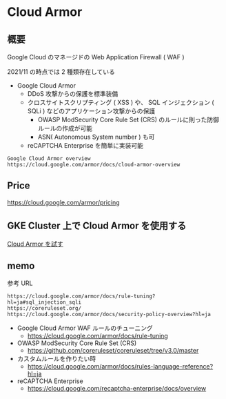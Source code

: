 # Cloud Armor

## 概要

Google Cloud のマネージドの Web Application Firewall ( WAF )

2021/11 の時点では 2 種類存在している

+ Google Cloud Armor
  + DDoS 攻撃からの保護を標準装備
  + クロスサイトスクリプティング ( XSS ) や、 SQL インジェクション ( SQLi ) などのアプリケーション攻撃からの保護
    + OWASP ModSecurity Core Rule Set (CRS) のルールに則った防御ルールの作成が可能
    + ASN( Autonomous System number ) も可
  + reCAPTCHA Enterprise を簡単に実装可能


```
Google Cloud Armor overview
https://cloud.google.com/armor/docs/cloud-armor-overview
```


## Price

https://cloud.google.com/armor/pricing

## GKE Cluster 上で Cloud Armor を使用する

[Cloud Armor を試す](../../kubernetes/feature-cloud-armor)

## memo

参考 URL

```
https://cloud.google.com/armor/docs/rule-tuning?hl=ja#sql_injection_sqli
https://coreruleset.org/
https://cloud.google.com/armor/docs/security-policy-overview?hl=ja
```

+ Google Cloud Armor WAF ルールのチューニング
  + https://cloud.google.com/armor/docs/rule-tuning
+ OWASP ModSecurity Core Rule Set (CRS)
  + https://github.com/coreruleset/coreruleset/tree/v3.0/master
+ カスタムルールを作りたい時
  + https://cloud.google.com/armor/docs/rules-language-reference?hl=ja
+ reCAPTCHA Enterprise
  + https://cloud.google.com/recaptcha-enterprise/docs/overview
